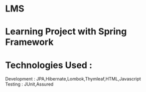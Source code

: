 # LMS
# Learning Project with Spring Framework
# Technologies Used :
Development : JPA,Hibernate,Lombok,Thymleaf,HTML,Javascript <br />
Testing : JUnit,Assured <br />
